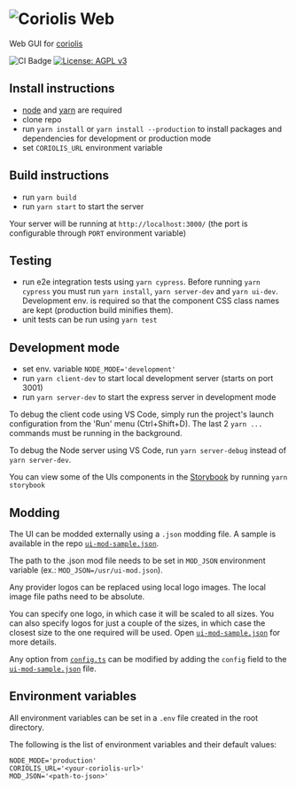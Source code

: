 # ![Coriolis Web](/src/components/atoms/Logo/images/coriolis-small-black.svg)

Web  GUI for [coriolis](https://github.com/cloudbase/coriolis)

![CI Badge](https://github.com/cloudbase/coriolis-web/workflows/Master/badge.svg) [![License: AGPL v3](https://img.shields.io/badge/License-AGPL%20v3-blue.svg)](https://www.gnu.org/licenses/agpl-3.0)

## Install instructions

- [node](https://nodejs.org/en/download/package-manager/) and [yarn](https://yarnpkg.com/lang/en/docs/install/) are required
- clone repo
- run `yarn install` or `yarn install --production` to install packages and dependencies for development or production mode
- set `CORIOLIS_URL` environment variable

## Build instructions

- run `yarn build`
- run `yarn start` to start the server

Your server will be running at `http://localhost:3000/` (the port is configurable through `PORT` environment variable)

## Testing

- run e2e integration tests using `yarn cypress`. Before running `yarn cypress` you must run `yarn install`, `yarn server-dev` and `yarn ui-dev`. Development env. is required so that the component CSS class names are kept (production build minifies them).
- unit tests can be run using `yarn test`

## Development mode

- set env. variable `NODE_MODE='development'`
- run `yarn client-dev` to start local development server (starts on port 3001)
- run `yarn server-dev` to start the express server in development mode

To debug the client code using VS Code, simply run the project's launch configuration from the 'Run' menu (Ctrl+Shift+D).
The last 2 `yarn ...` commands must be running in the background.

To debug the Node server using VS Code, run `yarn server-debug` instead of `yarn server-dev`.

You can view some of the UIs components in the [Storybook](https://github.com/storybooks/storybook) by running `yarn storybook`

## Modding

The UI can be modded externally using a `.json` modding file. A sample is available in the repo [`ui-mod-sample.json`](ui-mod-sample.json).

The path to the .json mod file needs to be set in `MOD_JSON` environment variable (ex.: `MOD_JSON=/usr/ui-mod.json`).

Any provider logos can be replaced using local logo images. The local image file paths need to be absolute.

You can specify one logo, in which case it will be scaled to all sizes. You can also specify logos for just a couple of the sizes, in which case the closest size to the one required will be used. Open [`ui-mod-sample.json`](ui-mod-sample.json) for more details.

Any option from [`config.ts`](config.ts) can be modified by adding the `config` field to the [`ui-mod-sample.json`](ui-mod-sample.json) file.

## Environment variables

All environment variables can be set in a `.env` file created in the root directory.

The following is the list of environment variables and their default values:

```(bash)
NODE_MODE='production'
CORIOLIS_URL='<your-coriolis-url>'
MOD_JSON='<path-to-json>'
```
